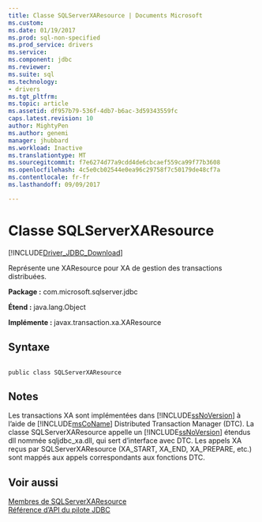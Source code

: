 ```yaml
---
title: Classe SQLServerXAResource | Documents Microsoft
ms.custom: 
ms.date: 01/19/2017
ms.prod: sql-non-specified
ms.prod_service: drivers
ms.service: 
ms.component: jdbc
ms.reviewer: 
ms.suite: sql
ms.technology:
- drivers
ms.tgt_pltfrm: 
ms.topic: article
ms.assetid: df957b79-536f-4db7-b6ac-3d59343559fc
caps.latest.revision: 10
author: MightyPen
ms.author: genemi
manager: jhubbard
ms.workload: Inactive
ms.translationtype: MT
ms.sourcegitcommit: f7e6274d77a9cdd4de6cbcaef559ca99f77b3608
ms.openlocfilehash: 4c5e0cb02544e0ea96c29758f7c50179de48cf7a
ms.contentlocale: fr-fr
ms.lasthandoff: 09/09/2017

---
```

# <a name="sqlserverxaresource-class"></a>Classe SQLServerXAResource
[!INCLUDE[Driver_JDBC_Download](../../../includes/driver_jdbc_download.md)]

  Représente une XAResource pour XA de gestion des transactions distribuées.  
  
 **Package :** com.microsoft.sqlserver.jdbc  
  
 **Étend :** java.lang.Object  
  
 **Implémente :** javax.transaction.xa.XAResource  
  
## <a name="syntax"></a>Syntaxe  
  
```  
  
public class SQLServerXAResource  
```  
  
## <a name="remarks"></a>Notes  
 Les transactions XA sont implémentées dans [!INCLUDE[ssNoVersion](../../../includes/ssnoversion_md.md)] à l’aide de [!INCLUDE[msCoName](../../../includes/msconame_md.md)] Distributed Transaction Manager (DTC). La classe SQLServerXAResource appelle un [!INCLUDE[ssNoVersion](../../../includes/ssnoversion_md.md)] étendus dll nommée sqljdbc_xa.dll, qui sert d’interface avec DTC. Les appels XA reçus par SQLServerXAResource (XA_START, XA_END, XA_PREPARE, etc.) sont mappés aux appels correspondants aux fonctions DTC.  
  
## <a name="see-also"></a>Voir aussi  
 [Membres de SQLServerXAResource](../../../connect/jdbc/reference/sqlserverxaresource-members.md)   
 [Référence d’API du pilote JDBC](../../../connect/jdbc/reference/jdbc-driver-api-reference.md)  
  
  

